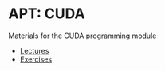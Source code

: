 # APT: CUDA

Materials for the CUDA programming module

* [Lectures](lectures)
* [Exercises](exercises)
